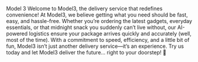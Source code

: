 Model 3
Welcome to Model3, the delivery service that redefines convenience! At Model3, we believe getting what you need should be fast, easy, and hassle-free. Whether you’re ordering the latest gadgets, everyday essentials, or that midnight snack you suddenly can’t live without, our AI-powered logistics ensure your package arrives quickly and accurately (well, most of the time). With a commitment to speed, efficiency, and a little bit of fun, Model3 isn’t just another delivery service—it’s an experience. Try us today and let Model3 deliver the future... right to your doorstep! 🚀

